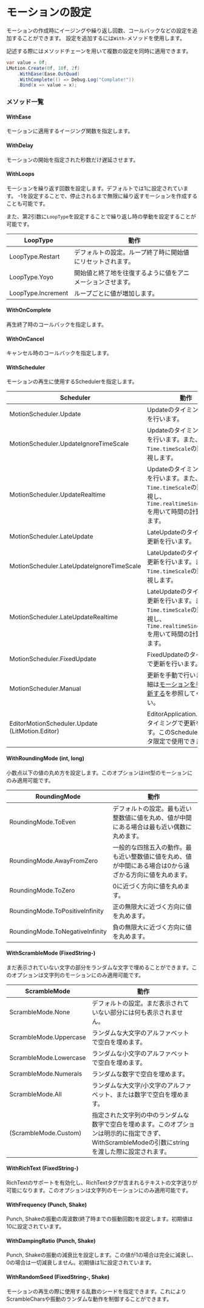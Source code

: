 # モーションの設定

モーションの作成時にイージングや繰り返し回数、コールバックなどの設定を追加することができます。
設定を追加するには`With-`メソッドを使用します。

記述する際にはメソッドチェーンを用いて複数の設定を同時に適用できます。

```cs
var value = 0f;
LMotion.Create(0f, 10f, 2f)
    .WithEase(Ease.OutQuad)
    .WithComplete(() => Debug.Log("Complate!"))
    .Bind(x => value = x);
```

### メソッド一覧

#### WithEase

モーションに適用するイージング関数を指定します。

#### WithDelay

モーションの開始を指定された秒数だけ遅延させます。

#### WithLoops

モーションを繰り返す回数を設定します。デフォルトでは1に設定されています。
-1を設定することで、停止されるまで無限に繰り返すモーションを作成することも可能です。

また、第2引数に`LoopType`を設定することで繰り返し時の挙動を設定することが可能です。

| LoopType | 動作 | 
| - | - | 
| LoopType.Restart | デフォルトの設定。ループ終了時に開始値にリセットされます。| 
| LoopType.Yoyo | 開始値と終了地を往復するように値をアニメーションさせます。| 
| LoopType.Increment | ループごとに値が増加します。 | 

#### WithOnComplete

再生終了時のコールバックを指定します。

#### WithOnCancel

キャンセル時のコールバックを指定します。

#### WithScheduler

モーションの再生に使用するSchedulerを指定します。

| Scheduler | 動作 |
| - | - |
| MotionScheduler.Update | Updateのタイミングで更新を行います。 |
| MotionScheduler.UpdateIgnoreTimeScale | Updateのタイミングで更新を行います。また、`Time.timeScale`の影響を無視します。 |
| MotionScheduler.UpdateRealtime | Updateのタイミングで更新を行います。また、`Time.timeScale`の影響を無視し、`Time.realtimeSinceStartup`を用いて時間の計算を行います。 |
| MotionScheduler.LateUpdate | LateUpdateのタイミングで更新を行います。 |
| MotionScheduler.LateUpdateIgnoreTimeScale | LateUpdateのタイミングで更新を行います。また、`Time.timeScale`の影響を無視します。 |
| MotionScheduler.LateUpdateRealtime | LateUpdateのタイミングで更新を行います。また、`Time.timeScale`の影響を無視し、`Time.realtimeSinceStartup`を用いて時間の計算を行います。 |
| MotionScheduler.FixedUpdate | FixedUpdateのタイミングで更新を行います。 |
| MotionScheduler.Manual | 更新を手動で行います。詳細は[モーションを手動で更新する](updating-motion-manually.md)を参照してください。 |
| EditorMotionScheduler.Update (LitMotion.Editor) | EditorApplication.updateのタイミングで更新を行います。このSchedulerはエディタ限定で使用できます。 |

#### WithRoundingMode (int, long)

小数点以下の値の丸め方を設定します。このオプションはint型のモーションにのみ適用可能です。

| RoundingMode | 動作 |
| - | - |
| RoundingMode.ToEven | デフォルトの設定。最も近い整数値に値を丸め、値が中間にある場合は最も近い偶数に丸めます。 |
| RoundingMode.AwayFromZero | 一般的な四捨五入の動作。最も近い整数値に値を丸め、値が中間にある場合は0から遠ざかる方向に値を丸めます。 |
| RoundingMode.ToZero | 0に近づく方向に値を丸めます。 |
| RoundingMode.ToPositiveInfinity | 正の無限大に近づく方向に値を丸めます。 |
| RoundingMode.ToNegativeInfinity | 負の無限大に近づく方向に値を丸めます。 |

#### WithScrambleMode (FixedString-)

まだ表示されていない文字の部分をランダムな文字で埋めることができます。このオプションは文字列のモーションにのみ適用可能です。

| ScrambleMode | 動作 |
| - | - |
| ScrambleMode.None | デフォルトの設定。まだ表示されていない部分には何も表示されません。 |
| ScrambleMode.Uppercase | ランダムな大文字のアルファベットで空白を埋めます。 |
| ScrambleMode.Lowercase | ランダムな小文字のアルファベットで空白を埋めます。 |
| ScrambleMode.Numerals | ランダムな数字で空白を埋めます。 |
| ScrambleMode.All | ランダムな大文字/小文字のアルファベット、または数字で空白を埋めます。 |
| (ScrambleMode.Custom) | 指定された文字列の中のランダムな数字で空白を埋めます。このオプションは明示的に指定できず、WithScrambleModeの引数にstringを渡した際に設定されます。|

#### WithRichText (FixedString-)

RichTextのサポートを有効化し、RichTextタグが含まれるテキストの文字送りが可能になります。このオプションは文字列のモーションにのみ適用可能です。

#### WithFrequency (Punch, Shake)

Punch, Shakeの振動の周波数(終了時までの振動回数)を設定します。初期値は10に設定されています。

#### WithDampingRatio (Punch, Shake)

Punch, Shakeの振動の減衰比を設定します。この値が1の場合は完全に減衰し、0の場合は一切減衰しません。初期値は1に設定されています。

#### WithRandomSeed (FixedString-, Shake)

モーションの再生の際に使用する乱数のシードを指定できます。これによりScrambleCharsや振動のランダムな動作を制御することができます。